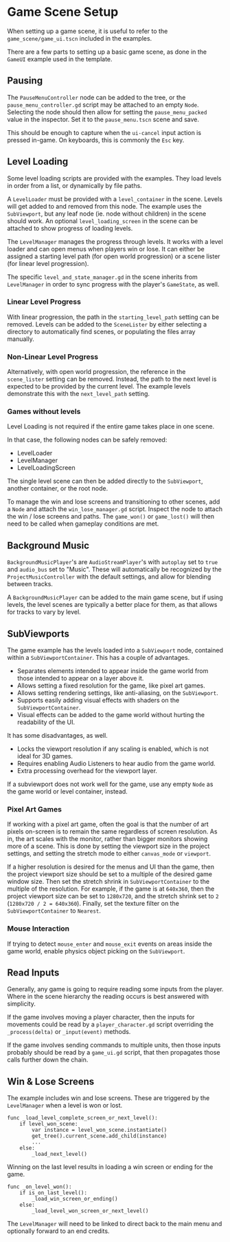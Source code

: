 # Game Scene Setup

When setting up a game scene, it is useful to refer to the `game_scene/game_ui.tscn` included in the examples.  

There are a few parts to setting up a basic game scene, as done in the `GameUI` example used in the template.

## Pausing
The `PauseMenuController` node can be added to the tree, or the `pause_menu_controller.gd` script may be attached to an empty `Node`. Selecting the node should then allow for setting the `pause_menu_packed` value in the inspector. Set it to the `pause_menu.tscn` scene and save.

This should be enough to capture when the `ui-cancel` input action is pressed in-game. On keyboards, this is commonly the `Esc` key.

## Level Loading
Some level loading scripts are provided with the examples. They load levels in order from a list, or dynamically by file paths. 

A `LevelLoader` must be provided with a `level_container` in the scene. Levels will get added to and removed from this node. The example uses the `SubViewport`, but any leaf node (ie. node without children) in the scene should work. An optional `level_loading_screen` in the scene can be attached to show progress of loading levels.

The `LevelManager` manages the progress through levels. It works with a level loader and can open menus when players win or lose. It can either be assigned a starting level path (for open world progression) or a scene lister (for linear level progression).

The specific `level_and_state_manager.gd` in the scene inherits from `LevelManager` in order to sync progress with the player's `GameState`, as well.

### Linear Level Progress
With linear progression, the path in the `starting_level_path` setting can be removed. Levels can be added to the `SceneLister` by either selecting a directory to automatically find scenes, or populating the files array manually.

### Non-Linear Level Progress
Alternatively, with open world progression, the reference in the `scene_lister` setting can be removed. Instead, the path to the next level is expected to be provided by the current level. The example levels demonstrate this with the `next_level_path` setting.

### Games without levels
Level Loading is not required if the entire game takes place in one scene.  

In that case, the following nodes can be safely removed:
* LevelLoader
* LevelManager
* LevelLoadingScreen
  
The single level scene can then be added directly to the `SubViewport`, another container, or the root node.  

To manage the win and lose screens and transitioning to other scenes, add a `Node` and attach the `win_lose_manager.gd` script. Inspect the node to attach the win / lose screens and paths. The `game_won()` or `game_lost()` will then need to be called when gameplay conditions are met.  

## Background Music
`BackgroundMusicPlayer`'s are `AudioStreamPlayer`'s with `autoplay` set to `true` and `audio_bus` set to "Music". These will automatically be recognized by the `ProjectMusicController` with the default settings, and allow for blending between tracks.

A `BackgroundMusicPlayer` can be added to the main game scene, but if using levels, the level scenes are typically a better place for them, as that allows for tracks to vary by level.  

## SubViewports
The game example has the levels loaded into a `SubViewport` node, contained within a `SubViewportContainer`. This has a couple of advantages.

- Separates elements intended to appear inside the game world from those intended to appear on a layer above it. 
- Allows setting a fixed resolution for the game, like pixel art games.
- Allows setting rendering settings, like anti-aliasing, on the `SubViewport`.
- Supports easily adding visual effects with shaders on the `SubViewportContainer`.
- Visual effects can be added to the game world without hurting the readability of the UI.

It has some disadvantages, as well.

- Locks the viewport resolution if any scaling is enabled, which is not ideal for 3D games.
- Requires enabling Audio Listeners to hear audio from the game world.
- Extra processing overhead for the viewport layer.

If a subviewport does not work well for the game, use any empty `Node` as the game world or level container, instead.  

### Pixel Art Games
If working with a pixel art game, often the goal is that the number of art pixels on-screen is to remain the same regardless of screen resolution. As in, the art scales with the monitor, rather than bigger monitors showing more of a scene. This is done by setting the viewport size in the project settings, and setting the stretch mode to either `canvas_mode` or `viewport`.

If a higher resolution is desired for the menus and UI than the game, then the project viewport size should be set to a multiple of the desired game window size. Then set the stretch shrink in `SubViewportContainer` to the multiple of the resolution. For example, if the game is at `640x360`, then the project viewport size can be set to `1280x720`, and the stretch shrink set to `2` (`1280x720 / 2 = 640x360`). Finally, set the texture filter on the `SubViewportContainer` to `Nearest`.

### Mouse Interaction
If trying to detect `mouse_enter` and `mouse_exit` events on areas inside the game world, enable physics object picking on the `SubViewport`.

## Read Inputs
Generally, any game is going to require reading some inputs from the player. Where in the scene hierarchy the reading occurs is best answered with simplicity.  

If the game involves moving a player character, then the inputs for movements could be read by a `player_character.gd` script overriding the `_process(delta)` or `_input(event)` methods.  

If the game involves sending commands to multiple units, then those inputs probably should be read by a `game_ui.gd` script, that then propagates those calls further down the chain.  

## Win & Lose Screens
The example includes win and lose screens. These are triggered by the `LevelManager` when a level is won or lost.

```
func _load_level_complete_screen_or_next_level():
	if level_won_scene:
		var instance = level_won_scene.instantiate()
		get_tree().current_scene.add_child(instance)
		...
	else:
		_load_next_level()
```
Winning on the last level results in loading a win screen or ending for the game.

```
func _on_level_won():
	if is_on_last_level():
		_load_win_screen_or_ending()
	else:
		_load_level_won_screen_or_next_level()
```
The `LevelManager` will need to be linked to direct back to the main menu and optionally forward to an end credits.

